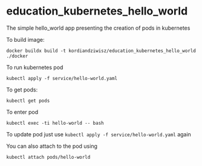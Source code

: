 # education_kubernetes_hello_world

The simple hello_world app presenting the creation of pods in kubernetes

To build image:

`docker buildx build -t kordiandziwisz/education_kubernetes_hello_world ./docker`

To run kubernetes pod

`kubectl apply -f service/hello-world.yaml`

To get pods:

`kubectl get pods`

To enter pod

`kubectl exec -ti hello-world -- bash`

To update pod just use `kubectl apply -f service/hello-world.yaml` again

You can also attach to the pod using

`kubectl attach pods/hello-world`
